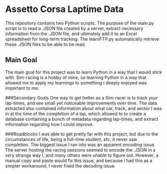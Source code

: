 # Assetto Corsa Laptime Data
This repository contains two Python scripts. The purpose of the main.py script is to read a .JSON file created by a server, extract necessary information from the .JSON file, and ultimately add it to an Excel spreadsheet for long-term tracking. The learnFTP.py automatically retrieve these .JSON files to be able to be read.

## Main Goal
The main goal for this project was to learn Python in a way that I would stick with. Sim-racing is a hobby of mine, so learning Python in a way that allowed me to apply my learnings to something I deeply enjoyed was important to me.

###Secondary Goals
One way to get better as a Sim-racer is to track your lap-times, and see small yet noticeable improvements over time. The data extracted also contained information about what car, track, and sector I was in at the time of the completion of a lap, which allowed to to create a database containing a bunch of metadata regarding lap-times, and extract information regarding how I could improve.

###Roadblocks
I was able to get pretty far with this project, but due to the circumstances of life, being a full-time student, etc, it never saw completion. The biggest issue I ran into was an apparent encoding issue. The server hosting the racing sessions seemed to encode the .JSON in a very strange way I, and many others were unable to figure out. However, a manual copy and paste would fix this issue, and because I had this as a simpler workaround, I never fixed the decoding issue 
